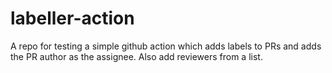 # labeller-action

A repo for testing a simple github action which adds labels to PRs and adds the PR author as the assignee.
Also add reviewers from a list.
